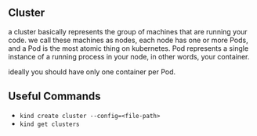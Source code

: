 ## Cluster
a cluster basically represents the group of machines that are running your code.
we call these machines as nodes, each node has one or more Pods, and a Pod is the
most atomic thing on kubernetes. Pod represents a single instance of a running process in your node,
in other words, your container.

ideally you should have only one container per Pod.


## Useful Commands
- `kind create cluster --config=<file-path>`
- `kind get clusters`
